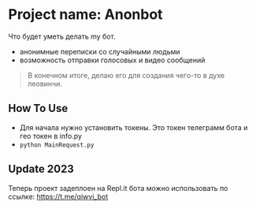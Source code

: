 # Project name: Anonbot

Что будет уметь делать my бот.
- анонимные переписки со случайными людьми
- возможность отправки голосовых и видео сообщений


> В конечном итоге, делаю его для создания чего-то в духе леовинчи.

## How To Use
- Для начала нужно установить токены. Это токен телеграмм бота и гео токен в info.py
- `python MainRequest.py`


## Update 2023
Теперь проект задеплоен на Repl.it  бота можно использовать по ссылке: https://t.me/qiwvi_bot
